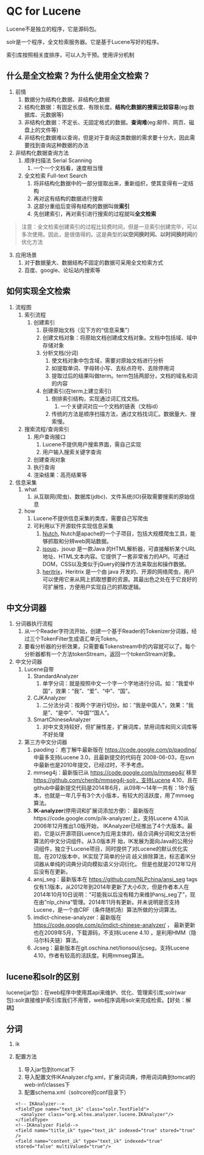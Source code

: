 # QC for Lucene
Lucene不是独立的程序，它是源码包。

solr是一个程序，全文检索服务器。它是基于Lucene写好的程序。

索引库按照相关度排序，可以人为干预。使用评分机制

## 什么是全文检索？为什么使用全文检索？
1. 前情
	1. 数据分为结构化数据、非结构化数据
	2. 结构化数据：有固定长度、有限长度。**结构化数据的搜索比较容易**(eg:数据库、元数据等)
	3. 非结构化数据：不定长、无固定格式的数据。**查询难**(eg:邮件、网页、磁盘上的文件等)
	4. 非结构化数据难以查询，但是对于查询这类数据的需求要十分大，因此需要找到查询这种数据的办法
2. 非结构化数据查询方法
	1. 顺序扫描法 Serial Scanning
		1. 一个一个文档看，速度相当慢
	2. 全文检索 Full-text Search
		1. 将非结构化数据中的一部分提取出来，重新组织，使其变得有一定结构
		2. 再对这有结构的数据进行搜索
		3. 这部分重组后变得有结构的数据叫做**索引**
		4. 先创建索引，再对索引进行搜索的过程就叫**全文检索**

>注意：全文检索创建索引的过程比较费时间，但是一旦索引创建完毕，可以多次使用。因此，是很值得的。这是典型的**以空间换时间、以时间换时间**的优化方法

3. 应用场景
	1. 对于数据量大、数据结构不固定的数据可采用全文检索方式
	2. 百度、google、论坛站内搜索等

## 如何实现全文检索
1. 流程图
	1. 索引流程
		1. 创建索引
			1. 获得原始文档（见下方的“信息采集”）
			2. 创建文档对象：将原始文档创建成文档对象。文档中包括域、域中存储对象
			3. 分析文档(分词)
				1. 使文档对象中包含域，需要对原始文档进行分析
				2. 如提取单词、字母转小写、去标点符号、去除停用词
				3. 提取过后的结果叫做term。term包括两部分，文档的域名和词的内容
			4. 创建索引(在term上建立索引)
				1. 倒排索引结构，实现通过词汇找文档。
					1. 一个关键词对应一个文档的链表（文档id）
				2. 传统的方法是顺序扫描方法，通过文档找词汇。数据量大、搜索慢。
	2. 搜索流程/查询索引
		1. 用户查询接口
			1. Lucene不提供用户搜索界面，需自己实现
			2. 用户输入搜索关键字查询
		2. 创建查询对象
		3. 执行查询
		4. 渲染结果：高亮结果等
2. 信息采集
	1. what
		1. 从互联网(爬虫)、数据库(jdbc)、文件系统(IO)获取需要搜索的原始信息
	2. how
		1. Lucene不提供信息采集的类库，需要自己写爬虫
		2. 可利用以下开源软件实现信息采集
			1. [Nutch](http://lucene.apache.org/nutch), Nutch是apache的一个子项目，包括大规模爬虫工具，能够抓取和分辨web网站数据。
			2. [jsoup](http://jsoup.org/ )，jsoup 是一款Java 的HTML解析器，可直接解析某个URL地址、HTML文本内容。它提供了一套非常省力的API，可通过DOM，CSS以及类似于jQuery的操作方法来取出和操作数据。
			3. [heritrix](http://sourceforge.net/projects/archive-crawler/files/)，Heritrix 是一个由 java 开发的、开源的网络爬虫，用户可以使用它来从网上抓取想要的资源。其最出色之处在于它良好的可扩展性，方便用户实现自己的抓取逻辑。

## 中文分词器
1. 分词器执行流程
	1. 从一个Reader字符流开始，创建一个基于Reader的Tokenizer分词器，经过三个TokenFilter生成语汇单元Token。
	2. 要看分析器的分析效果，只需要看Tokenstream中的内容就可以了。每个分析器都有一个方法tokenStream，返回一个tokenStream对象。
2. 中文分词器
	1. Lucene自带
		1. StandardAnalyzer
			1. 单字分词：就是按照中文一个字一个字地进行分词。如：“我爱中国”，效果：“我”、“爱”、“中”、“国”。
		2. CJKAnalyzer
			1. 二分法分词：按两个字进行切分。如：“我是中国人”，效果：“我是”、“是中”、“中国”“国人”。
		3. SmartChineseAnalyzer
			1. 对中文支持较好，但扩展性差，扩展词库，禁用词库和同义词库等不好处理
	2. 第三方中文分词器
		1. paoding： 庖丁解牛最新版在 https://code.google.com/p/paoding/ 中最多支持Lucene 3.0，且最新提交的代码在 2008-06-03，在svn中最新也是2010年提交，已经过时，不予考虑。
		2. mmseg4j：最新版已从 https://code.google.com/p/mmseg4j/ 移至 https://github.com/chenlb/mmseg4j-solr，支持Lucene 4.10，且在github中最新提交代码是2014年6月，从09年～14年一共有：18个版本，也就是一年几乎有3个大小版本，有较大的活跃度，用了mmseg算法。
		3. **IK-analyzer**(停用词和扩展词添加方便)： 最新版在https://code.google.com/p/ik-analyzer/上，支持Lucene 4.10从2006年12月推出1.0版开始， IKAnalyzer已经推出了4个大版本。最初，它是以开源项目Luence为应用主体的，结合词典分词和文法分析算法的中文分词组件。从3.0版本开 始，IK发展为面向Java的公用分词组件，独立于Lucene项目，同时提供了对Lucene的默认优化实现。在2012版本中，IK实现了简单的分词 歧义排除算法，标志着IK分词器从单纯的词典分词向模拟语义分词衍化。 但是也就是2012年12月后没有在更新。
		4. ansj_seg：最新版本在 https://github.com/NLPchina/ansj_seg tags仅有1.1版本，从2012年到2014年更新了大小6次，但是作者本人在2014年10月10日说明：“可能我以后没有精力来维护ansj_seg了”，现在由”nlp_china”管理。2014年11月有更新。并未说明是否支持Lucene，是一个由CRF（条件随机场）算法所做的分词算法。
		5. imdict-chinese-analyzer：最新版在 https://code.google.com/p/imdict-chinese-analyzer/ ， 最新更新也在2009年5月，下载源码，不支持Lucene 4.10 。是利用HMM（隐马尔科夫链）算法。
		6. Jcseg：最新版本在git.oschina.net/lionsoul/jcseg，支持Lucene 4.10，作者有较高的活跃度。利用mmseg算法。

## lucene和solr的区别
lucene(jar包)：在web程序中使用其api来维护、优化、管理索引库;solr(war包):solr直接维护索引库我们不用管，web程序调用solr来完成检索。【好处：解耦】

## 分词
1. ik
2. 配置方法
	1. 导入jar包到tomcat下
	2. 导入配置文件IKAnalyzer.cfg.xml，扩展词词典，停用词词典到tomcat的web-inf/classes下
	3. 配置schema.xml（solrcore的conf目录下）

	```
	<!-- IKAnalyzer-->
    <fieldType name="text_ik" class="solr.TextField">
      <analyzer class="org.wltea.analyzer.lucene.IKAnalyzer"/>
    </fieldType>
	<!--IKAnalyzer Field-->
	<field name="title_ik" type="text_ik" indexed="true" stored="true" />
	<field name="content_ik" type="text_ik" indexed="true" stored="false" multiValued="true"/>
	```



